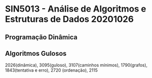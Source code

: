 # SIN5013 - Análise de Algoritmos e Estruturas de Dados 20201026

## Programação Dinâmica 

## Algoritmos Gulosos

2026(dinâmica), 3095(guloso), 3107(caminhos mínimos), 1790(grafos), 1843(tentativa e erro), 2720 (ordenação), 2115